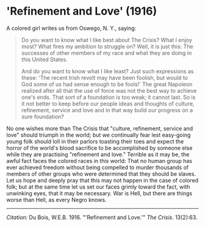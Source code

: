 <!--
title:   'Refinement and Love'
author:  Du Bois, W.E.B.
journal: The Crisis
year:    1916
volume:  13
issue:   2
pages:   63
-->
# 'Refinement and Love' (1916)

A colored girl writes us from Oswego, N. Y., saying:

> Do you want to know what I like best about <span class = "small-caps">The Crisis</span>? What I enjoy most? What fires my ambition to struggle on? Well, it is just this: The successes of other members of my race and what they are doing in this United States.  <p> And do you want to know what I like least? Just such expressions as these: 'The recent Irish revolt may have been foolish, but would to God some of us had sense enough to be fools!' The great Napoleon realized after all that the use of force was not the best way to achieve one's ends. That sort of a foundation is too weak; it cannot last. So is it not better to keep before our people ideas and thoughts of culture, refinement, service and love and in that way build our progress on a sure foundation?

No one wishes more than <span class = "small-caps">The Crisis</span> that "culture, refinement, service and love" should triumph in the world; but we continually fear lest easy-going young folk should loll in their parlors toasting their toes and expect the horror of the world's blood sacrifice to be accomplished by someone else while they are practising "refinement and love." Terrible as it may be, the awful fact faces the colored races in this world: That no human group has ever achieved freedom without being compelled to murder thousands of members of other groups who were determined that they should be slaves. Let us hope and deeply pray that this may not happen in the case of colored folk; but at the same time let us set our faces grimly toward the fact, with unwinking eyes, that it may be necessary. War is Hell, but there are things worse than Hell, as every Negro knows.

______________
*Citation:* Du Bois, W.E.B. 1916. "'Refinement and Love.'" *The Crisis*. 13(2):63.